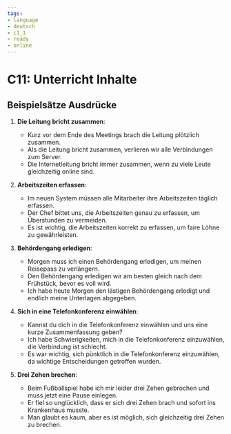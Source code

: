```yaml
---
tags:
- language
- deutsch
- c1_1
- ready
- online
---
```


# C11: Unterricht Inhalte

## Beispielsätze Ausdrücke

1. __Die Leitung bricht zusammen__:
   - Kurz vor dem Ende des Meetings brach die Leitung plötzlich zusammen.
   - Als die Leitung bricht zusammen, verlieren wir alle Verbindungen zum Server.
   - Die Internetleitung bricht immer zusammen, wenn zu viele Leute gleichzeitig online sind.

2. __Arbeitszeiten erfassen__:
   - Im neuen System müssen alle Mitarbeiter ihre Arbeitszeiten täglich erfassen.
   - Der Chef bittet uns, die Arbeitszeiten genau zu erfassen, um Überstunden zu vermeiden.
   - Es ist wichtig, die Arbeitszeiten korrekt zu erfassen, um faire Löhne zu gewährleisten.

3. __Behördengang erledigen__:
   - Morgen muss ich einen Behördengang erledigen, um meinen Reisepass zu verlängern.
   - Den Behördengang erledigen wir am besten gleich nach dem Frühstück, bevor es voll wird.
   - Ich habe heute Morgen den lästigen Behördengang erledigt und endlich meine Unterlagen abgegeben.

4. __Sich in eine Telefonkonferenz einwählen__:
   - Kannst du dich in die Telefonkonferenz einwählen und uns eine kurze Zusammenfassung geben?
   - Ich habe Schwierigkeiten, mich in die Telefonkonferenz einzuwählen, die Verbindung ist schlecht.
   - Es war wichtig, sich pünktlich in die Telefonkonferenz einzuwählen, da wichtige Entscheidungen getroffen wurden.

5. __Drei Zehen brechen__:
   - Beim Fußballspiel habe ich mir leider drei Zehen gebrochen und muss jetzt eine Pause einlegen.
   - Er fiel so unglücklich, dass er sich drei Zehen brach und sofort ins Krankenhaus musste.
   - Man glaubt es kaum, aber es ist möglich, sich gleichzeitig drei Zehen zu brechen.
